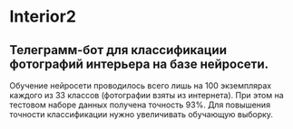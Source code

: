 # Interior2
## Телеграмм-бот для классификации фотографий интерьера на базе нейросети.
Обучение нейросети проводилось всего лишь на 100 экземплярах каждого из 33 классов (фотографии взяты из интернета). При этом на тестовом наборе данных получена точность 93%. Для повышения точности классификации нужно увеличивать обучающую выборку.
